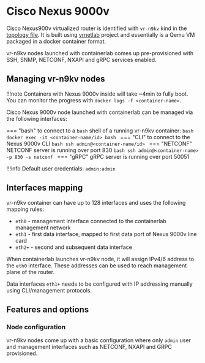 # Cisco Nexus 9000v

Cisco Nexus900v virtualized router is identified with `vr-n9kv` kind in the [topology file](../topo-def-file.md). It is built using [vrnetlab](../vrnetlab.md) project and essentially is a Qemu VM packaged in a docker container format.

vr-n9kv nodes launched with containerlab comes up pre-provisioned with SSH, SNMP, NETCONF, NXAPI and gRPC services enabled.

## Managing vr-n9kv nodes

!!!note
    Containers with Nexus 9000v inside will take ~4min to fully boot.  
    You can monitor the progress with `docker logs -f <container-name>`.

Cisco Nexus 9000v node launched with containerlab can be managed via the following interfaces:

=== "bash"
    to connect to a `bash` shell of a running vr-n9kv container:
    ```bash
    docker exec -it <container-name/id> bash
    ```
=== "CLI"
    to connect to the Nexus 9000v CLI
    ```bash
    ssh admin@<container-name/id>
    ```
=== "NETCONF"
    NETCONF server is running over port 830
    ```bash
    ssh admin@<container-name> -p 830 -s netconf
    ```
=== "gRPC"
    gRPC server is running over port 50051

!!!info
    Default user credentials: `admin:admin`

## Interfaces mapping
vr-n9kv container can have up to 128 interfaces and uses the following mapping rules:

* `eth0` - management interface connected to the containerlab management network
* `eth1` - first data interface, mapped to first data port of Nexus 9000v line card
* `eth2+` - second and subsequent data interface

When containerlab launches vr-n9kv node, it will assign IPv4/6 address to the `eth0` interface. These addresses can be used to reach management plane of the router.

Data interfaces `eth1+` needs to be configured with IP addressing manually using CLI/management protocols.


## Features and options
### Node configuration
vr-n9kv nodes come up with a basic configuration where only `admin` user and management interfaces such as NETCONF, NXAPI and GRPC provisioned.
